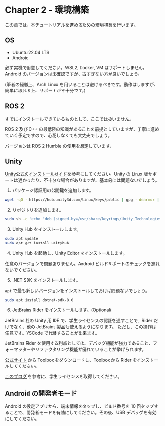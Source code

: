 # Chapter 2 - 環境構築

この章では、本チュートリアルを進めるための環境構築を行います。

## OS

- Ubuntu 22.04 LTS
- Android

必ず実機で用意してください。WSL2, Docker, VM はサポートしません。Android のバージョンは未確認ですが、古すぎない方が良いでしょう。

(筆者の経験上、Arch Linux を用いることは避けるべきです。動作はしますが、簡単に壊れる上、サポートが不十分です。)

## ROS 2

すでにインストールできているものとして、ここでは扱いません。

ROS 2 及び C++ の最低限の知識があることを前提としていますが、丁寧に進めていく予定ですので、心配しなくても大丈夫でしょう。

バージョンは ROS 2 Humble の使用を想定しています。

## Unity

[Unity公式のインストールガイド](https://docs.unity3d.com/hub/manual/InstallHub.html)を参考にしてください。Unity の Linux 版サポートは遅かったり、不十分な場合がありますが、基本的には問題ないでしょう。

1. パッケージ認証用の公開鍵を追加します。

```bash
wget -qO - https://hub.unity3d.com/linux/keys/public | gpg --dearmor | sudo tee /usr/share/keyrings/Unity_Technologies_ApS.gpg > /dev/null
```

2. リポジトリを追加します。

```bash
sudo sh -c 'echo "deb [signed-by=/usr/share/keyrings/Unity_Technologies_ApS.gpg] https://hub.unity3d.com/linux/repos/deb stable main" > /etc/apt/sources.list.d/unityhub.list'
```

3. Unity Hub をインストールします。

```bash
sudo apt update
sudo apt-get install unityhub
```

4. Unity Hub を起動し、Unity Editor をインストールします。

任意のバージョンで問題ありません。Android ビルドサポートのチェックを忘れないでください。

5. .NET SDK をインストールします。

`apt` で最も新しいバージョンをインストールしておけば問題ないでしょう。

```bash
sudo apt install dotnet-sdk-8.0
```

6. JetBrains Rider をインストールします。(Optional)

JetBrains 社の Unity 用 IDE で、学生ライセンスの認証を通すことで、Rider だけでなく、他の JetBrains 製品も使えるようになります。
ただし、この操作は任意です。VSCode で代替することが出来ます。

JetBrains Rider を使用する利点としては、デバッグ機能が強力であること、フォーマッターやリファクタリング機能が優れていることが挙げられます。

[公式サイト](https://www.jetbrains.com/ja-jp/toolbox-app/) から Toolbox をダウンロードし、Toolbox から Rider をインストールしてください。

[このブログ](https://blog.jetbrains.com/ja/2019/08/22/2105/) を参考に、学生ライセンスを取得してください。

## Android の開発者モード

Android の設定アプリから、端末情報をタップし、ビルド番号を 10 回タップすることで、開発者モードを有効にしてください。その後、USB デバッグを有効にしてください。
